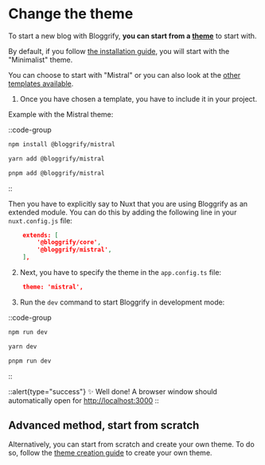 # Change the theme

To start a new blog with Bloggrify, **you can start from a [theme](/reference/theming)** to start with.

By default, if you follow [the installation guide](/introduction/installation), you will start with the "Minimalist" theme.

You can choose to start with "Mistral" or you can also look at the [other templates available](/templates).

1. Once you have chosen a template, you have to include it in your project.

Example with the Mistral theme:

::code-group

```bash [npm]
npm install @bloggrify/mistral
```

```bash [yarn]
yarn add @bloggrify/mistral
```

```bash [pnpm]
pnpm add @bloggrify/mistral
```

::


Then you have to explicitly say to Nuxt that you are using Bloggrify as an extended module. You can do this by adding the following line in your `nuxt.config.js` file:

```json
    extends: [
        '@bloggrify/core',
        '@bloggrify/mistral',
    ],
```

2. Next, you have to specify the theme in the `app.config.ts` file:

```json
    theme: 'mistral',
```



3. Run the `dev` command to start Bloggrify in development mode:

::code-group

```bash [npm]
npm run dev
```

```bash [yarn]
yarn dev
```

```bash [pnpm]
pnpm run dev
```
::

::alert{type="success"}
✨ Well done! A browser window should automatically open for <http://localhost:3000>
::


## Advanced method, start from scratch

Alternatively, you can start from scratch and create your own theme.
To do so, follow the [theme creation guide](/recipes/theme-recipe) to create your own theme.




